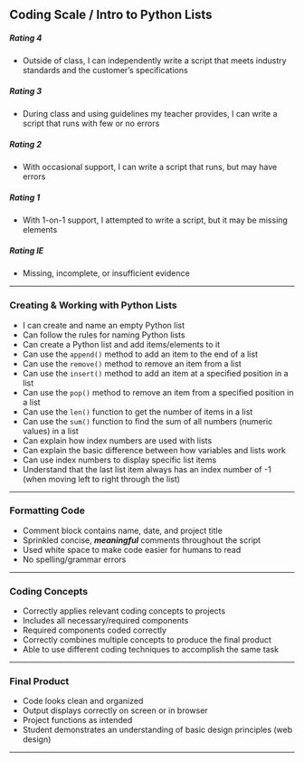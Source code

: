 ## Coding Scale / Intro to Python Lists

##### Rating 4
- Outside of class, I can independently write a script that meets industry standards and the customer’s specifications

##### Rating 3
- During class and using guidelines my teacher provides, I can write a script that runs with few or no errors

##### Rating 2
- With occasional support, I can write a script that runs, but may have errors

##### Rating 1
- With 1-on-1 support, I attempted to write a script, but it may be missing elements

##### Rating IE
- Missing, incomplete, or insufficient evidence

---

### Creating & Working with Python Lists
- I can create and name an empty Python list
- Can follow the rules for naming Python lists
- Can create a Python list and add items/elements to it
- Can use the `append()` method to add an item to the end of a list
- Can use the `remove()` method to remove an item from a list
- Can use the `insert()` method to add an item at a specified position in a list
- Can use the `pop()` method to remove an item from a specified position in a list
- Can use the `len()` function to get the number of items in a list
- Can use the `sum()` function to find the sum of all numbers (numeric values) in a list
- Can explain how index numbers are used with lists
- Can explain the basic difference between how variables and lists work
- Can use index numbers to display specific list items
- Understand that the last list item always has an index number of -1 (when moving left to right through the list)
---

### Formatting Code
- Comment block contains name, date, and project title
- Sprinkled concise, ***meaningful*** comments throughout the script
- Used white space to make code easier for humans to read
- No spelling/grammar errors
---

### Coding Concepts
- Correctly applies relevant coding concepts to projects
- Includes all necessary/required components
- Required components coded correctly
- Correctly combines multiple concepts to produce the final product
- Able to use different coding techniques to accomplish the same task
---

### Final Product
- Code looks clean and organized
- Output displays correctly on screen or in browser
- Project functions as intended
- Student demonstrates an understanding of basic design principles (web design)
---
